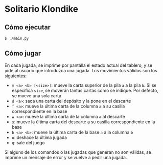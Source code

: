 # Solitario Klondike

## Cómo ejecutar

```console
$ ./main.py
```

## Cómo jugar

En cada jugada, se imprime por pantalla el estado actual del tablero, y se pide al usuario que introduzca una jugada. Los movimientos válidos son los siguientes:

- `m <a> <b> [<size>]`: mueve la carta superior de la pila `a` a la pila `b`. Si se especifica `size`, se moverán tantas cartas como se indique. Por defecto, se mueve una sola carta.
- `d <a>`: saca una carta del depósito y la pone en el descarte
- `f <a>`: mueve la última carta de la columna `a` a su casilla correspondiente en la base
- `w <a>`: mueve la última carta de la columna `a` al descarte
- `s`: mueve la última carta del descarte a su casilla correspondiente en la base
- `b <a> <b>`: mueve la última carta de la base `a` a la columna `b`
- `u`: deshace la última jugada
- `q`: sale del juego

Si alguno de los comandos o las jugadas que generan no son válidas, se imprime un mensaje de error y se vuelve a pedir una jugada.
